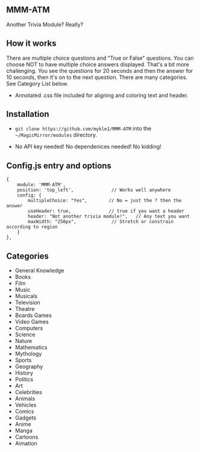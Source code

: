 ## MMM-ATM

Another Trivia Module? Really?

## How it works

There are multiple choice questions and "True or False" questions. You can choose NOT to
have multiple choice answers displayed. That's a bit more challenging. You see the questions
for 20 seconds and then the answer for 10 seconds, then it's on to the next question.
There are many categories. See Category List below.

* Annotated .css file included for aligning and coloring text and header.

## Installation

* `git clone https://github.com/mykle1/MMM-ATM` into the `~/MagicMirror/modules` directory.

* No API key needed! No dependenices needed! No kidding!


## Config.js entry and options

    {
        module: 'MMM-ATM',
        position: 'top_left',              // Works well anywhere
        config: {
			multipleChoice: "Yes",        // No = just the ? then the answer
		    useHeader: true,              // true if you want a header
            header: "Not another trivia module!",   // Any text you want
		    maxWidth: "250px",             // Stretch or constrain according to region
        }
    },
	
## Categories

* General Knowledge
* Books
* Film
* Music
* Musicals
* Television
* Theatre
* Boards Games
* Video Games
* Computers
* Science
* Nature
* Mathematics
* Mythology
* Sports
* Geography
* History
* Politics
* Art
* Celebrities
* Animals
* Vehicles
* Comics
* Gadgets
* Anime
* Manga
* Cartoons
* Aimation